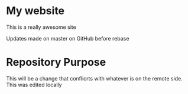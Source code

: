 # My website

This is a really awesome site

Updates made on master on GitHub before rebase

# Repository Purpose

This will be a change that conflicrts
with whatever is on the remote side.
This was edited locally